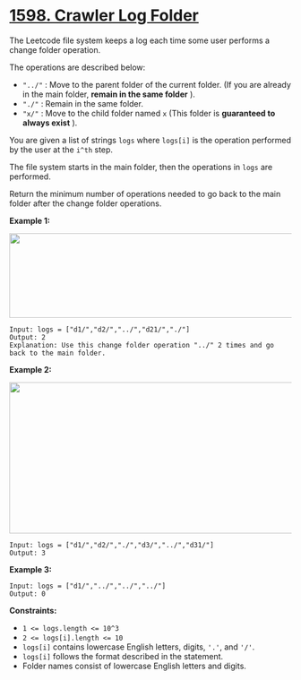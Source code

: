 # [1598. Crawler Log Folder](https://leetcode.com/problems/crawler-log-folder/description/?envType=daily-question&envId=2024-07-10)

The Leetcode file system keeps a log each time some user performs a change folder operation.

The operations are described below:

- `"../"` : Move to the parent folder of the current folder. (If you are already in the main folder, **remain in the same folder** ).
- `"./"` : Remain in the same folder.
- `"x/"` : Move to the child folder named `x` (This folder is **guaranteed to always exist** ).

You are given a list of strings `logs` where `logs[i]` is the operation performed by the user at the `i^th` step.

The file system starts in the main folder, then the operations in `logs` are performed.

Return the minimum number of operations needed to go back to the main folder after the change folder operations.

**Example 1:** 

<img alt="" src="https://assets.leetcode.com/uploads/2020/09/09/sample_11_1957.png" style="width: 775px; height: 151px;">

```
Input: logs = ["d1/","d2/","../","d21/","./"]
Output: 2
Explanation: Use this change folder operation "../" 2 times and go back to the main folder.
```

**Example 2:** 

<img alt="" src="https://assets.leetcode.com/uploads/2020/09/09/sample_22_1957.png" style="width: 600px; height: 270px;">

```
Input: logs = ["d1/","d2/","./","d3/","../","d31/"]
Output: 3
```

**Example 3:** 

```
Input: logs = ["d1/","../","../","../"]
Output: 0
```

**Constraints:** 

- `1 <= logs.length <= 10^3`
- `2 <= logs[i].length <= 10`
- `logs[i]` contains lowercase English letters, digits, `'.'`, and `'/'`.
- `logs[i]` follows the format described in the statement.
- Folder names consist of lowercase English letters and digits.
